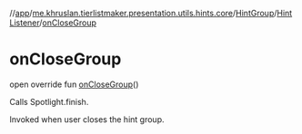 //[app](../../../../index.md)/[me.khruslan.tierlistmaker.presentation.utils.hints.core](../../index.md)/[HintGroup](../index.md)/[HintListener](index.md)/[onCloseGroup](on-close-group.md)

# onCloseGroup

open override fun [onCloseGroup](on-close-group.md)()

Calls Spotlight.finish.

Invoked when user closes the hint group.
